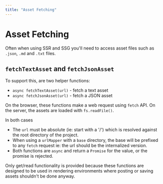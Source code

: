 ```yaml
---
title: "Asset Fetching"
---
```


# Asset Fetching

Often when using SSR and SSG you'll need to access asset files such
as `.json`, `.md` and `.txt` files.

## `fetchTextAsset` and `fetchJsonAsset`

To support this, are two helper functions:

* `async fetchTextAsset(url)` - fetch a text asset
* `async fetchJsonAsset(url)` - fetch a JSON asset

On the browser, these functions make a web request using `fetch` API. On 
the server, the assets are loaded with `fs.readFile()`.

In both cases 

* The `url` must be absolute (ie: start with a '/') which is resolved 
  against the root directory of the project.
* When using a `urlMapper` with a `base` directory, the base will be
  prefixed to any `fetch` request ie: the url should be the internalized
  version.
* Both functions are `async` and return a `Promise` for the value, or 
  the promise is rejected.

Only get/read functionality is provided because these 
functions are designed to be used in rendering environments where 
posting or saving assets shouldn't be done anyway.


